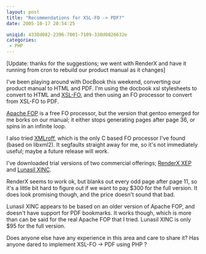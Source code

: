 ```yaml
---
layout: post
title: "Recommendations for XSL-FO -> PDF?"
date: 2005-10-17 20:54:25

uniqid: 4338d082-2396-7001-7109-338d0826632e
categories: 
 - PHP
---
```

<p>[Update: thanks for the suggestions; we went with RenderX and have it running from cron to rebuild our product manual as it changes]   </p>
<p>I've been playing around with DocBook this weekend, converting our product manual to HTML and PDF.  I'm using the docbook xsl stylesheets to convert to HTML and <a href="http://www.w3.org/TR/xsl/">XSL-FO</a>, and then using an FO processor to convert from XSL-FO to PDF.   </p>
<p><a href="http://xml.apache.org/fop/">Apache FOP</a> is a free FO processor, but the version that gentoo emerged for me borks on our manual; it either stops generating pages after page 36, or spins in an infinite loop.   </p>
<p>I also tried <a href="http://xmlroff.sf.net/">XMLroff</a>, which is the only C based FO processor I've found (based on libxml2).  It segfaults straight away for me, so it's not immediately useful; maybe a future release will work.   </p>
<p>I've downloaded trial versions of two commercial offerings; <a href="http://www.renderx.com/tools/xep.html">RenderX XEP</a> and <a href="http://www.lunasil.com/">Lunasil XINC</a>.   </p>
<p>RenderX seems to work ok, but blanks out every odd page after page 11, so it's a little bit hard to figure out if we want to pay $300 for the full version.  It does look promising though, and the price doesn't sound that bad.   </p>
<p>Lunasil XINC appears to be based on an older version of Apache FOP, and doesn't have support for PDF bookmarks.  It works though, which is more than can be said for the real Apache FOP that I tried.  Lunasil XINC is only $95 for the full version.   </p>
<p>Does anyone else have any experience in this area and care to share it?  Has anyone dared to implement XSL-FO -&gt; PDF using PHP ?   </p>
